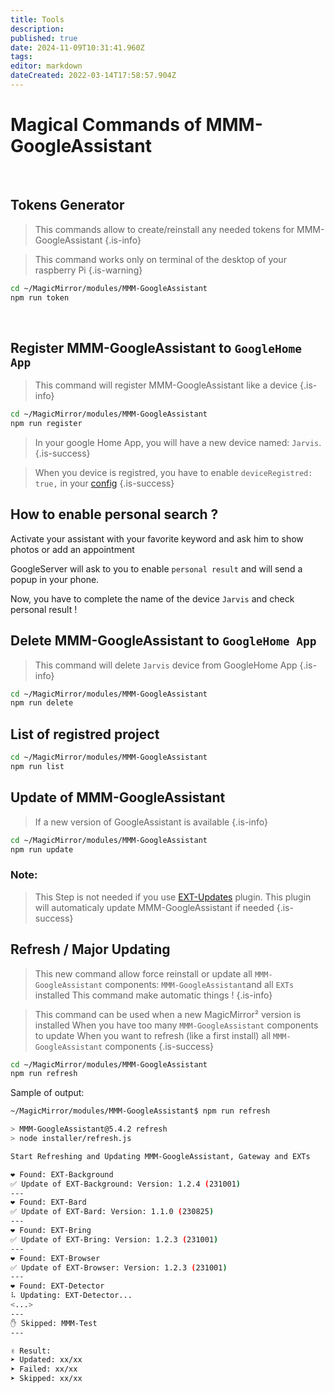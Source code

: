 ```yaml
---
title: Tools
description: 
published: true
date: 2024-11-09T10:31:41.960Z
tags: 
editor: markdown
dateCreated: 2022-03-14T17:58:57.904Z
---
```


# Magical Commands of MMM-GoogleAssistant
<br>

## Tokens Generator

> This commands allow to create/reinstall any needed tokens for MMM-GoogleAssistant
{.is-info}

> This command works only on terminal of the desktop of your raspberry Pi 
{.is-warning}


```sh
cd ~/MagicMirror/modules/MMM-GoogleAssistant
npm run token
```

<br>

## Register MMM-GoogleAssistant to `GoogleHome App`

> This command will register MMM-GoogleAssistant like a device
{.is-info}


```sh
cd ~/MagicMirror/modules/MMM-GoogleAssistant
npm run register
```

> In your google Home App, you will have a new device named: `Jarvis`.
{.is-success}

> When you device is registred, you have to enable `deviceRegistred: true,` in your [config](https://wiki.bugsounet.fr/en/MMM-GoogleAssistant/Configuration#field-assistantconfig)
{.is-success}


## How to enable personal search ?

Activate your assistant with your favorite keyword and ask him to show photos or add an appointment

GoogleServer will ask to you to enable `personal result` and will send a popup in your phone.

Now, you have to complete the name of the device `Jarvis` and check personal result !

## Delete MMM-GoogleAssistant to `GoogleHome App`

> This command will delete `Jarvis` device from GoogleHome App
{.is-info}


```sh
cd ~/MagicMirror/modules/MMM-GoogleAssistant
npm run delete
```

## List of registred project

```sh
cd ~/MagicMirror/modules/MMM-GoogleAssistant
npm run list
```

## Update of MMM-GoogleAssistant
> If a new version of GoogleAssistant is available
{.is-info}

```sh
cd ~/MagicMirror/modules/MMM-GoogleAssistant
npm run update
```

### Note:
> This Step is not needed if you use [EXT-Updates](/EXT-Updates) plugin.
> This plugin will automaticaly update MMM-GoogleAssistant if needed
{.is-success}

## Refresh / Major Updating

> This new command allow force reinstall or update all `MMM-GoogleAssistant` components:
> `MMM-GoogleAssistant`and all `EXTs` installed
> This command make automatic things !
{.is-info}

> This command can be used when a new MagicMirror² version is installed
> When you have too many `MMM-GoogleAssistant` components to update
> When you want to refresh (like a first install) all `MMM-GoogleAssistant` components
{.is-success}

```sh
cd ~/MagicMirror/modules/MMM-GoogleAssistant
npm run refresh
```

Sample of output:
```sh
~/MagicMirror/modules/MMM-GoogleAssistant$ npm run refresh

> MMM-GoogleAssistant@5.4.2 refresh
> node installer/refresh.js

Start Refreshing and Updating MMM-GoogleAssistant, Gateway and EXTs

❤ Found: EXT-Background
✅ Update of EXT-Background: Version: 1.2.4 (231001)
---
❤ Found: EXT-Bard
✅ Update of EXT-Bard: Version: 1.1.0 (230825)
---
❤ Found: EXT-Bring
✅ Update of EXT-Bring: Version: 1.2.3 (231001)
---
❤ Found: EXT-Browser
✅ Update of EXT-Browser: Version: 1.2.3 (231001)
---
❤ Found: EXT-Detector
⠧ Updating: EXT-Detector...
<...>
---
✋ Skipped: MMM-Test
---

✌ Result:
➤ Updated: xx/xx
➤ Failed: xx/xx
➤ Skipped: xx/xx
```
